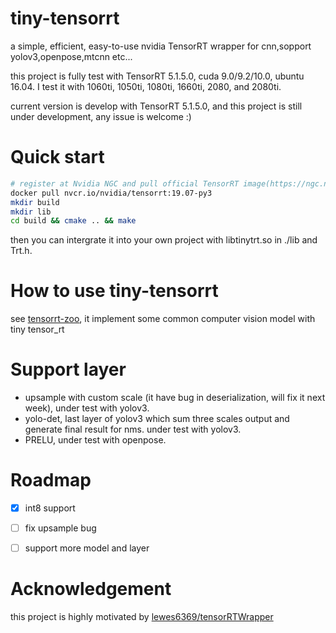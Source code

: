 <!--
 * @Description: In User Settings Edit
 * @Author: zerollzeng
 * @Date: 2019-08-23 09:16:35
 * @LastEditTime: 2019-08-23 11:08:25
 * @LastEditors: Please set LastEditors
 -->

# tiny-tensorrt
a simple, efficient, easy-to-use nvidia TensorRT wrapper for cnn,sopport yolov3,openpose,mtcnn etc...

this project is fully test with TensorRT 5.1.5.0, cuda 9.0/9.2/10.0, ubuntu 16.04. I test it with 1060ti, 1050ti, 1080ti, 1660ti, 2080, and 2080ti.

current version is develop with TensorRT 5.1.5.0, and this project is still under development, any issue is welcome :)

# Quick start
```bash
# register at Nvidia NGC and pull official TensorRT image(https://ngc.nvidia.com/catalog/containers/nvidia:tensorrt)
docker pull nvcr.io/nvidia/tensorrt:19.07-py3
mkdir build
mkdir lib
cd build && cmake .. && make
```
then you can intergrate it into your own project with libtinytrt.so in ./lib and Trt.h.

# How to use tiny-tensorrt
see [tensorrt-zoo](https://github.com/zerollzeng/tensorrt-zoo), it implement some common computer vision model with tiny tensor_rt

# Support layer
- upsample with custom scale (it have bug in deserialization, will fix it next week), under test with yolov3.
- yolo-det, last layer of yolov3 which sum three scales output and generate final result for nms. under test with yolov3.
- PRELU, under test with openpose.

# Roadmap
- [x] int8 support
- [ ] fix upsample bug
- [ ] support more model and layer


# Acknowledgement
this project is highly motivated by [lewes6369/tensorRTWrapper](https://github.com/lewes6369/tensorRTWrapper) 


